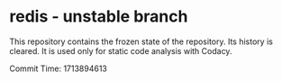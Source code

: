 # redis - unstable branch

This repository contains the frozen state of the repository.
Its history is cleared. It is used only for static code
analysis with Codacy.

Commit Time: 1713894613
